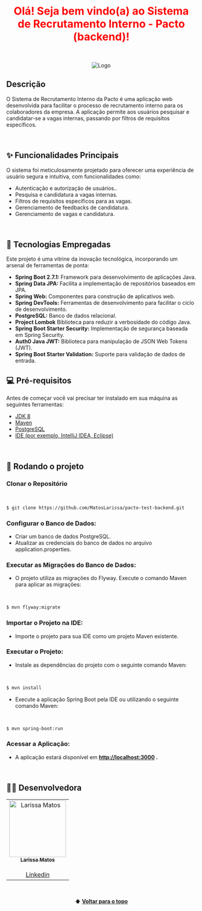 <h1 align="center" style="color:#069bfb;">
  <span style="color:red;">Olá! Seja bem vindo(a) ao Sistema de Recrutamento Interno - Pacto (backend)!</span>
</h1>
<br />

<p align="center">
  <img src="https://i.giphy.com/hkn6aDCzKWA33TMBPq.webp" alt="Logo">
</p>
<h2>Descrição</h2>

<p>O Sistema de Recrutamento Interno da Pacto é uma aplicação web desenvolvida para facilitar o processo de recrutamento interno para os colaboradores da empresa. A aplicação permite aos usuários pesquisar e candidatar-se a vagas internas, passando por filtros de requisitos específicos.</p>
<br />

<h2>✨ Funcionalidades Principais</h2>

<p>O sistema foi meticulosamente projetado para oferecer uma experiência de usuário segura e intuitiva, com funcionalidades como:</p>

<ul>
  <li>Autenticação e autorização de usuários..</li>
  <li>Pesquisa e candidatura a vagas internas.</li>
  <li>Filtros de requisitos específicos para as vagas.</li>
  <li>Gerenciamento de feedbacks de candidatura.</li>
  <li>Gerenciamento de vagas e candidatura.</li>
</ul>

<br />

<h2>🚀 Tecnologias Empregadas</h2>

<p>Este projeto é uma vitrine da inovação tecnológica, incorporando um arsenal de ferramentas de ponta:</p>

<ul>
    <li><strong>Spring Boot 2.7.1: </strong> Framework para desenvolvimento de aplicações Java.</li>
    <li><strong>Spring Data JPA: </strong> Facilita a implementação de repositórios baseados em JPA.</li>
    <li><strong>Spring Web:</strong> Componentes para construção de aplicativos web.</li>
    <li><strong>Spring DevTools:</strong> Ferramentas de desenvolvimento para facilitar o ciclo de desenvolvimento.</li>
    <li><strong>PostgreSQL:</strong> Banco de dados relacional.</li>
    <li><strong>Project Lombok</strong> Biblioteca para reduzir a verbosidade do código Java.</li>
    <li><strong>Spring Boot Starter Security:</strong> Implementação de segurança baseada em Spring Security.</li>
    <li><strong>Auth0 Java JWT:</strong> Biblioteca para manipulação de JSON Web Tokens (JWT).</li>
    <li><strong>Spring Boot Starter Validation:</strong> Suporte para validação de dados de entrada.</li>
</ul>

<h2>💻 Pré-requisitos</h2>

<p>Antes de começar você vai precisar ter instalado em sua máquina as seguintes ferramentas:

<ul>
  <li> <a href="https://www.oracle.com/java/technologies/javase/javase8-archive-downloads.html" target="_blank">JDK 8</a></li>
  <li> <a href="https://maven.apache.org/download.cgi?" target="_blank">Maven</a></li>
  <li> <a href="https://www.postgresql.org/download/" target="_blank">PostgreSQL</a></li>
  <li> <a href="https://www.jetbrains.com/idea/download/?fromIDE=&section=windows" target="_blank">IDE (por exemplo, IntelliJ IDEA, Eclipse)</a></li>
</ul>


<br />

<h2>🚀 Rodando o projeto</h2>

<h3>Clonar o Repositório</h3>
<br />

```bash
$ git clone https://github.com/MatosLarissa/pacto-test-backend.git
```
<h3>Configurar o Banco de Dados:</h3>
<ul>
  <li>Criar um banco de dados PostgreSQL.</li>
  <li>Atualizar as credenciais do banco de dados no arquivo application.properties.</li>
</ul>
<h3>Executar as Migrações do Banco de Dados:</h3>
<ul>
  <li>O projeto utiliza as migrações do Flyway. Execute o comando Maven para aplicar as migrações:</li>
</ul>
<br />

```bash
$ mvn flyway:migrate
```
<h3>Importar o Projeto na IDE:</h3>
<ul>
  <li>Importe o projeto para sua IDE como um projeto Maven existente.</li>
</ul>
<h3>Executar o Projeto:</h3>
<ul>
  <li>Instale as dependências do projeto com o seguinte comando Maven:</li>
</ul>
<br />

```bash
$ mvn install
```
<ul>
  <li>Execute a aplicação Spring Boot pela IDE ou utilizando o seguinte comando Maven:</li>
</ul>
<br />

```bash
$ mvn spring-boot:run
```

<h3>Acessar a Aplicação:</h3>
<ul>
  <li>A aplicação estará disponível em <strong><a href="http://localhost:3000" target="_blank">http://localhost:3000</a> <strong>.</li>
</ul>


<br />
<h2>🧑‍💻 Desenvolvedora</h2>
<table align="center">
  <tr>
     <td align="center"><a href="https://github.com/MatosLarissa" target="_blank">
      <img src="https://avatars.githubusercontent.com/u/63737673?v=4" width="150px" alt="Larissa Matos"/>
      <br />
      <sub><b>Larissa Matos</b></sub><br/><br/>
      <sub><a href="https://www.linkedin.com/in/larissa-matos-b5aa93127/" target="_blank">Linkedin</a></sub>
      <br />
    </td>
  </tr>
</table>
<br />
<p align="center">
  ⬆️ <a href="#top">Voltar para o topo</a>
</p>
